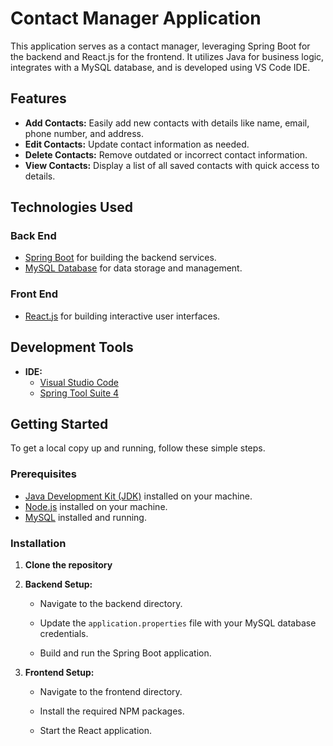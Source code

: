 # Contact Manager Application

This application serves as a contact manager, leveraging Spring Boot for the backend and React.js for the frontend. It utilizes Java for business logic, integrates with a MySQL database, and is developed using VS Code IDE.

## Features

- **Add Contacts:** Easily add new contacts with details like name, email, phone number, and address.
- **Edit Contacts:** Update contact information as needed.
- **Delete Contacts:** Remove outdated or incorrect contact information.
- **View Contacts:** Display a list of all saved contacts with quick access to details.

## Technologies Used

### Back End
- [Spring Boot](https://spring.io/projects/spring-boot) for building the backend services.
- [MySQL Database](https://www.mysql.com/) for data storage and management.

### Front End
- [React.js](https://reactjs.org/) for building interactive user interfaces.

## Development Tools

- **IDE:**
  - [Visual Studio Code](https://code.visualstudio.com/)
  - [Spring Tool Suite 4](https://spring.io/tools)

## Getting Started

To get a local copy up and running, follow these simple steps.

### Prerequisites

- [Java Development Kit (JDK)](https://www.oracle.com/java/technologies/javase-jdk11-downloads.html) installed on your machine.
- [Node.js](https://nodejs.org/) installed on your machine.
- [MySQL](https://www.mysql.com/downloads/) installed and running.

### Installation

1. **Clone the repository**

2. **Backend Setup:**

    - Navigate to the backend directory.

    - Update the `application.properties` file with your MySQL database credentials.

    - Build and run the Spring Boot application.


3. **Frontend Setup:**

    - Navigate to the frontend directory.

    - Install the required NPM packages.

    - Start the React application.

